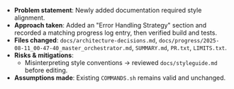 - **Problem statement**: Newly added documentation required style alignment.
- **Approach taken**: Added an "Error Handling Strategy" section and recorded a matching progress log entry, then verified build and tests.
- **Files changed**: `docs/architecture-decisions.md`, `docs/progress/2025-08-11_00-47-40_master_orchestrator.md`, `SUMMARY.md`, `PR.txt`, `LIMITS.txt`.
- **Risks & mitigations**:
  - Misinterpreting style conventions → reviewed `docs/styleguide.md` before editing.
- **Assumptions made**: Existing `COMMANDS.sh` remains valid and unchanged.

